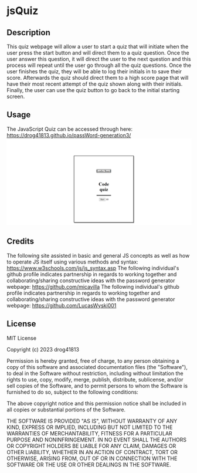 # jsQuiz

## Description

This quiz webpage will allow a user to start a quiz that will initiate when the user press the start button and will direct them to a quiz question. Once the user answer this question, it will direct the user to the next question and this process will repeat until the user go through all the quiz questions. Once the user finishes the quiz, they will be able to log their initials in to save their score. Afterwards the quiz should direct them to a high score page that will have their most recent attempt of the quiz shown along with their initials. Finally, the user can use the quiz button to go back to the initial starting screen. 

## Usage
The JavaScript Quiz can be accessed through here: https://drog41813.github.io/passWord-generation3/ ![Alt text](./Assets/jsQuiz.png)

## Credits
The following site assisted in basic and general JS concepts as well as how to operate JS itself using various methods and syntax: https://www.w3schools.com/js/js_syntax.asp
The following individual's github profile indicates partnership in regards to working together and collaborating/sharing constructive ideas with the password generator webpage: https://github.com/micavilla
The following individual's github profile indicates partnership in regards to working together and collaborating/sharing constructive ideas with the password generator webpage: https://github.com/LucasWyski001

## License
MIT License

Copyright (c) 2023 drog41813

Permission is hereby granted, free of charge, to any person obtaining a copy
of this software and associated documentation files (the "Software"), to deal
in the Software without restriction, including without limitation the rights
to use, copy, modify, merge, publish, distribute, sublicense, and/or sell
copies of the Software, and to permit persons to whom the Software is
furnished to do so, subject to the following conditions:

The above copyright notice and this permission notice shall be included in all
copies or substantial portions of the Software.

THE SOFTWARE IS PROVIDED "AS IS", WITHOUT WARRANTY OF ANY KIND, EXPRESS OR
IMPLIED, INCLUDING BUT NOT LIMITED TO THE WARRANTIES OF MERCHANTABILITY,
FITNESS FOR A PARTICULAR PURPOSE AND NONINFRINGEMENT. IN NO EVENT SHALL THE
AUTHORS OR COPYRIGHT HOLDERS BE LIABLE FOR ANY CLAIM, DAMAGES OR OTHER
LIABILITY, WHETHER IN AN ACTION OF CONTRACT, TORT OR OTHERWISE, ARISING FROM,
OUT OF OR IN CONNECTION WITH THE SOFTWARE OR THE USE OR OTHER DEALINGS IN THE
SOFTWARE.